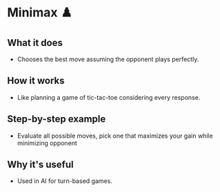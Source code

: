 # Minimax ♟️

## What it does
- Chooses the best move assuming the opponent plays perfectly.

## How it works
- Like planning a game of tic-tac-toe considering every response.

## Step-by-step example
- Evaluate all possible moves, pick one that maximizes your gain while minimizing opponent

## Why it's useful
- Used in AI for turn-based games.
